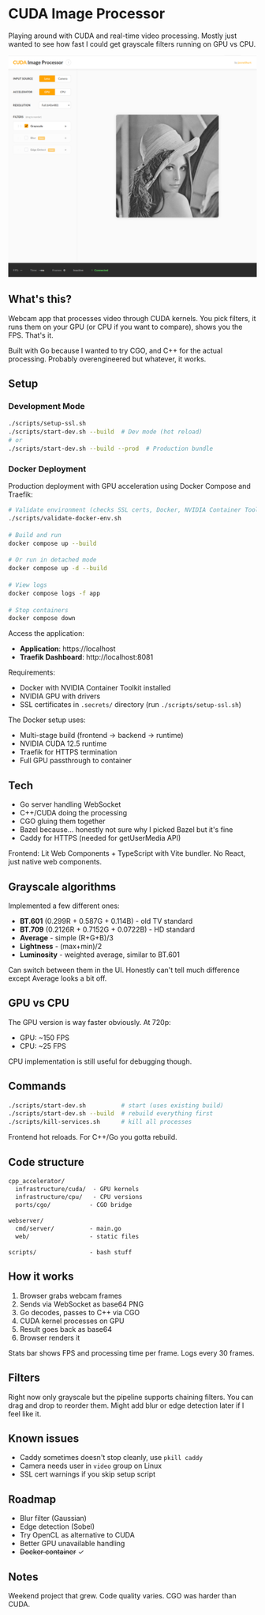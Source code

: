 # CUDA Image Processor

Playing around with CUDA and real-time video processing. Mostly just wanted to see how fast I could get grayscale filters running on GPU vs CPU.

![Screenshot](./data/screenshot.png)

## What's this?

Webcam app that processes video through CUDA kernels. You pick filters, it runs them on your GPU (or CPU if you want to compare), shows you the FPS. That's it.

Built with Go because I wanted to try CGO, and C++ for the actual processing. Probably overengineered but whatever, it works.

## Setup

### Development Mode

```bash
./scripts/setup-ssl.sh
./scripts/start-dev.sh --build  # Dev mode (hot reload)
# or
./scripts/start-dev.sh --build --prod  # Production bundle
```

### Docker Deployment

Production deployment with GPU acceleration using Docker Compose and Traefik:

```bash
# Validate environment (checks SSL certs, Docker, NVIDIA Container Toolkit, GPU)
./scripts/validate-docker-env.sh

# Build and run
docker compose up --build

# Or run in detached mode
docker compose up -d --build

# View logs
docker compose logs -f app

# Stop containers
docker compose down
```

Access the application:
- **Application**: https://localhost
- **Traefik Dashboard**: http://localhost:8081

Requirements:
- Docker with NVIDIA Container Toolkit installed
- NVIDIA GPU with drivers
- SSL certificates in `.secrets/` directory (run `./scripts/setup-ssl.sh`)

The Docker setup uses:
- Multi-stage build (frontend → backend → runtime)
- NVIDIA CUDA 12.5 runtime
- Traefik for HTTPS termination
- Full GPU passthrough to container

## Tech

- Go server handling WebSocket
- C++/CUDA doing the processing
- CGO gluing them together
- Bazel because... honestly not sure why I picked Bazel but it's fine
- Caddy for HTTPS (needed for getUserMedia API)

Frontend: Lit Web Components + TypeScript with Vite bundler. No React, just native web components.

## Grayscale algorithms

Implemented a few different ones:
- **BT.601** (0.299R + 0.587G + 0.114B) - old TV standard
- **BT.709** (0.2126R + 0.7152G + 0.0722B) - HD standard  
- **Average** - simple (R+G+B)/3
- **Lightness** - (max+min)/2
- **Luminosity** - weighted average, similar to BT.601

Can switch between them in the UI. Honestly can't tell much difference except Average looks a bit off.

## GPU vs CPU

The GPU version is way faster obviously. At 720p:
- GPU: ~150 FPS
- CPU: ~25 FPS

CPU implementation is still useful for debugging though.

## Commands

```bash
./scripts/start-dev.sh          # start (uses existing build)
./scripts/start-dev.sh --build  # rebuild everything first
./scripts/kill-services.sh      # kill all processes
```

Frontend hot reloads. For C++/Go you gotta rebuild.

## Code structure

```
cpp_accelerator/
  infrastructure/cuda/  - GPU kernels
  infrastructure/cpu/   - CPU versions
  ports/cgo/           - CGO bridge

webserver/
  cmd/server/          - main.go
  web/                 - static files

scripts/               - bash stuff
```

## How it works

1. Browser grabs webcam frames
2. Sends via WebSocket as base64 PNG
3. Go decodes, passes to C++ via CGO
4. CUDA kernel processes on GPU
5. Result goes back as base64
6. Browser renders it

Stats bar shows FPS and processing time per frame. Logs every 30 frames.

## Filters

Right now only grayscale but the pipeline supports chaining filters. You can drag and drop to reorder them. Might add blur or edge detection later if I feel like it.

## Known issues

- Caddy sometimes doesn't stop cleanly, use `pkill caddy`
- Camera needs user in `video` group on Linux
- SSL cert warnings if you skip setup script

## Roadmap

- Blur filter (Gaussian)
- Edge detection (Sobel)
- Try OpenCL as alternative to CUDA
- Better GPU unavailable handling
- ~~Docker container~~ ✓

## Notes

Weekend project that grew. Code quality varies. CGO was harder than CUDA.

